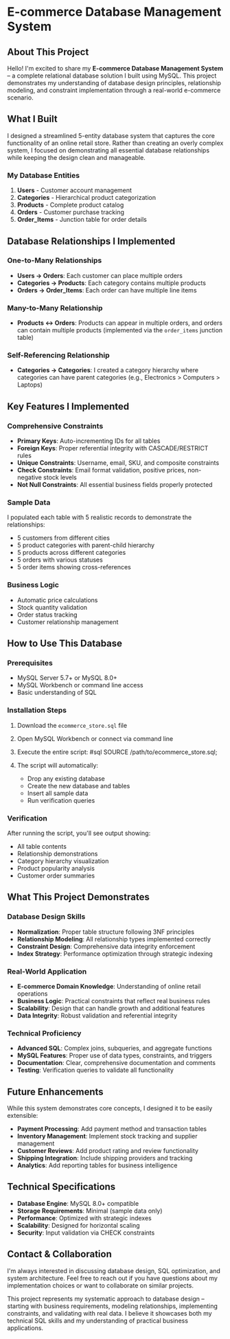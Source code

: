 # E-commerce Database Management System

## About This Project

Hello! I'm excited to share my **E-commerce Database Management System** – a complete relational database solution I built using MySQL. This project demonstrates my understanding of database design principles, relationship modeling, and constraint implementation through a real-world e-commerce scenario.

## What I Built

I designed a streamlined 5-entity database system that captures the core functionality of an online retail store. Rather than creating an overly complex system, I focused on demonstrating all essential database relationships while keeping the design clean and manageable.

### My Database Entities

1. **Users** - Customer account management
2. **Categories** - Hierarchical product categorization  
3. **Products** - Complete product catalog
4. **Orders** - Customer purchase tracking
5. **Order_Items** - Junction table for order details

## Database Relationships I Implemented

### One-to-Many Relationships
- **Users → Orders**: Each customer can place multiple orders
- **Categories → Products**: Each category contains multiple products
- **Orders → Order_Items**: Each order can have multiple line items

### Many-to-Many Relationship
- **Products ↔ Orders**: Products can appear in multiple orders, and orders can contain multiple products (implemented via the `order_items` junction table)

### Self-Referencing Relationship
- **Categories → Categories**: I created a category hierarchy where categories can have parent categories (e.g., Electronics > Computers > Laptops)

## Key Features I Implemented

### Comprehensive Constraints
- **Primary Keys**: Auto-incrementing IDs for all tables
- **Foreign Keys**: Proper referential integrity with CASCADE/RESTRICT rules
- **Unique Constraints**: Username, email, SKU, and composite constraints
- **Check Constraints**: Email format validation, positive prices, non-negative stock levels
- **Not Null Constraints**: All essential business fields properly protected

### Sample Data
I populated each table with 5 realistic records to demonstrate the relationships:
- 5 customers from different cities
- 5 product categories with parent-child hierarchy
- 5 products across different categories
- 5 orders with various statuses
- 5 order items showing cross-references

### Business Logic
- Automatic price calculations
- Stock quantity validation
- Order status tracking
- Customer relationship management

## How to Use This Database

### Prerequisites
- MySQL Server 5.7+ or MySQL 8.0+
- MySQL Workbench or command line access
- Basic understanding of SQL

### Installation Steps
1. Download the `ecommerce_store.sql` file
2. Open MySQL Workbench or connect via command line
3. Execute the entire script:
   #sql
   SOURCE /path/to/ecommerce_store.sql;
 
4. The script will automatically:
   - Drop any existing database
   - Create the new database and tables
   - Insert all sample data
   - Run verification queries

### Verification
After running the script, you'll see output showing:
- All table contents
- Relationship demonstrations
- Category hierarchy visualization
- Product popularity analysis
- Customer order summaries

## What This Project Demonstrates

### Database Design Skills
- **Normalization**: Proper table structure following 3NF principles
- **Relationship Modeling**: All relationship types implemented correctly
- **Constraint Design**: Comprehensive data integrity enforcement
- **Index Strategy**: Performance optimization through strategic indexing

### Real-World Application
- **E-commerce Domain Knowledge**: Understanding of online retail operations
- **Business Logic**: Practical constraints that reflect real business rules
- **Scalability**: Design that can handle growth and additional features
- **Data Integrity**: Robust validation and referential integrity

### Technical Proficiency
- **Advanced SQL**: Complex joins, subqueries, and aggregate functions
- **MySQL Features**: Proper use of data types, constraints, and triggers
- **Documentation**: Clear, comprehensive documentation and comments
- **Testing**: Verification queries to validate all functionality

## Future Enhancements

While this system demonstrates core concepts, I designed it to be easily extensible:

- **Payment Processing**: Add payment method and transaction tables
- **Inventory Management**: Implement stock tracking and supplier management
- **Customer Reviews**: Add product rating and review functionality
- **Shipping Integration**: Include shipping providers and tracking
- **Analytics**: Add reporting tables for business intelligence

## Technical Specifications

- **Database Engine**: MySQL 8.0+ compatible
- **Storage Requirements**: Minimal (sample data only)
- **Performance**: Optimized with strategic indexes
- **Scalability**: Designed for horizontal scaling
- **Security**: Input validation via CHECK constraints

## Contact & Collaboration

I'm always interested in discussing database design, SQL optimization, and system architecture. Feel free to reach out if you have questions about my implementation choices or want to collaborate on similar projects.

This project represents my systematic approach to database design – starting with business requirements, modeling relationships, implementing constraints, and validating with real data. I believe it showcases both my technical SQL skills and my understanding of practical business applications.
